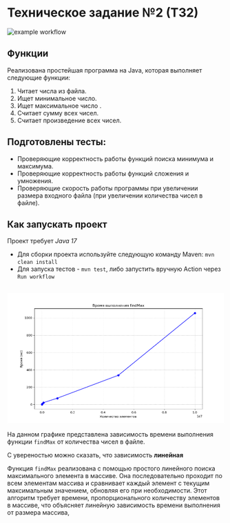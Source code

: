 # Техническое задание №2 (ТЗ2)
![example workflow](https://github.com/Chepurenko235/tp2/actions/workflows/ci.yml/badge.svg)
## Функции
 Реализована простейшая программа на Java, которая выполняет следующие функции: 
 1. Читает числа из файла. 
 2. Ищет минимальное число. 
 3. Ищет максимальное число .
 4. Считает сумму всех чисел.
 5. Считает произведение всех чисел. 
 
## Подготовлены тесты:
 - Проверяющие корректность работы функций поиска минимума и максимума.
  - Проверяющие корректность работы функций сложения и умножения.
  - Проверяющие скорость работы программы при увеличении размера входного файла (при увеличении количества чисел в файле).

 ## Как запускать проект  
 Проект требует *Java 17*
 - Для сборки проекта используйте следующую команду Maven: ` mvn clean install `
 - Для запуска тестов - `mvn test`,  либо запустить вручную Action через `Run workflow`
  
## 
![img](findMax_bench.png)

На данном графике представлена зависимость времени выполнения функции `findMax` от количества чисел в файле.

C увереностью можно сказать, что зависимость **линейная**

Функция `findMax` реализована с помощью простого линейного поиска максимального элемента в массиве. 
Она последовательно проходит по всем элементам массива и сравнивает каждый элемент с текущим максимальным значением, обновляя его при необходимости. Этот алгоритм требует времени, пропорционального количеству элементов в массиве, что объясняет линейную зависимость времени выполнения от размера массива, 
